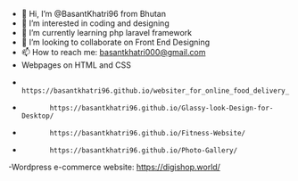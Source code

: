 - 👋 Hi, I’m @BasantKhatri96 from Bhutan
- 👀 I’m interested in coding and designing
- 🌱 I’m currently learning php laravel framework
- 💞️ I’m looking to collaborate on Front End Designing 
- 📫 How to reach me: basantkhatri000@gmail.com
- Webpages on HTML and CSS
-            https://basantkhatri96.github.io/websiter_for_online_food_delivery_app/
-            https://basantkhatri96.github.io/Glassy-look-Design-for-Desktop/
-            https://basantkhatri96.github.io/Fitness-Website/
-            https://basantkhatri96.github.io/Photo-Gallery/
-Wordpress e-commerce website:
            https://digishop.world/


